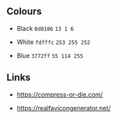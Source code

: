 ## Colours

- Black
  `0d0106`
  `13 1 6`

- White
  `fdfffc`
  `253 255 252`

- Blue
  `3772ff`
  `55 114 255`

## Links

- https://compress-or-die.com/

- https://realfavicongenerator.net/
